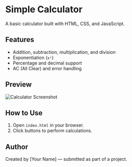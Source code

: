 # Simple Calculator

A basic calculator built with HTML, CSS, and JavaScript.

## Features
- Addition, subtraction, multiplication, and division
- Exponentiation (`xʸ`)
- Percentage and decimal support
- AC (All Clear) and error handling

## Preview
![Calculator Screenshot](screenshot.png) <!-- Optional -->

## How to Use
1. Open `index.html` in your browser.
2. Click buttons to perform calculations.

## Author
Created by [Your Name] — submitted as part of a project.
